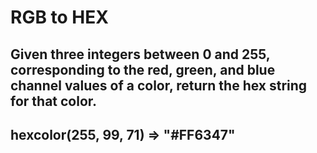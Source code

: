 # RGB to HEX

## Given three integers between 0 and 255, corresponding to the red, green, and blue channel values of a color, return the hex string for that color.
## hexcolor(255, 99, 71) => "#FF6347"
